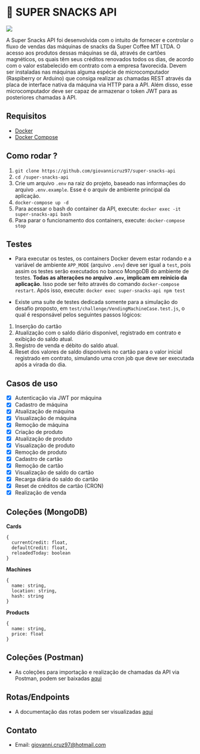 # :cookie: SUPER SNACKS API

![](https://media.giphy.com/media/xT5LMW6nbTu8pUHZgA/giphy.gif)

A Super Snacks API foi desenvolvida com o intuito de fornecer e controlar o fluxo de vendas das máquinas de snacks da Super Coffee MT LTDA. O acesso aos produtos dessas máquinas se dá, através de cartões magnéticos, os quais têm seus créditos renovados todos os dias, de acordo com o valor estabelecido em contrato com a empresa favorecida. Devem ser instaladas nas máquinas alguma espécie de microcomputador (Raspiberry or Arduino) que consiga realizar as chamadas REST através da placa de interface nativa da máquina via HTTP para a API. Além disso, esse microcomputador deve ser capaz de armazenar o token JWT para as posteriores chamadas à API.

## Requisitos

- [Docker](https://docs.docker.com/install/)
- [Docker Compose](https://docs.docker.com/compose/install/)

## Como rodar ?

1. `git clone https://github.com/giovannicruz97/super-snacks-api`
2. `cd /super-snacks-api`
3. Crie um arquivo `.env` na raiz do projeto, baseado nas informações do arquivo `.env.example`. Esse é o arquiv de ambiente principal da aplicação.
4. `docker-compose up -d`
5. Para acessar o bash do container da API, execute: `docker exec -it super-snacks-api bash`
6. Para parar o funcionamento dos containers, execute: `docker-compose stop`

## Testes

- Para executar os testes, os containers Docker devem estar rodando e a variável de ambiente `APP_MODE` (arquivo `.env`) deve ser igual a `test`, pois assim os testes serão executados no banco MongoDB do ambiente de testes. **Todas as alterações no arquivo `.env`, implicam em reinicio da aplicação**. Isso pode ser feito através do comando `docker-compose restart`. Após isso, execute: `docker exec super-snacks-api npm test`

- Existe uma suíte de testes dedicada somente para a simulação do desafio proposto, em `test/challenge/VendingMachineCase.test.js`, o qual é responsável pelos seguintes passos lógicos:

1. Inserção do cartão
2. Atualização com o saldo diário disponível, registrado em contrato e exibição do saldo atual.
3. Registro de venda e débito do saldo atual.
4. Reset dos valores de saldo disponíveis no cartão para o valor inicial registrado em contrato, simulando uma cron job que deve ser executada após a virada do dia.

## Casos de uso

- [x] Autenticação via JWT por máquina
- [x] Cadastro de máquina
- [x] Atualização de máquina
- [x] Visualização de máquina
- [x] Remoção de máquina
- [x] Criação de produto
- [x] Atualização de produto
- [x] Visualização de produto
- [x] Remoção de produto
- [x] Cadastro de cartão
- [x] Remoção de cartão
- [x] Visualização de saldo do cartão
- [x] Recarga diária do saldo do cartão
- [x] Reset de créditos de cartão (CRON)
- [x] Realização de venda

## Coleções (MongoDB)

**Cards**

```
{
  currentCredit: float,
  defaultCredit: float,
  reloadedToday: boolean
}
```

**Machines**

```
{
  name: string,
  location: string,
  hash: string
}
```

**Products**

```
{
  name: string,
  price: float
}
```

## Coleções (Postman)

- As coleções para importação e realização de chamadas da API via Postman, podem ser baixadas [aqui](https://www.getpostman.com/collections/9b57a3e8f06683a71984)

## Rotas/Endpoints

- A documentação das rotas podem ser visualizadas [aqui](https://documenter.getpostman.com/view/954465/S11By2Pq)

## Contato

- Email: giovanni.cruz97@hotmail.com
